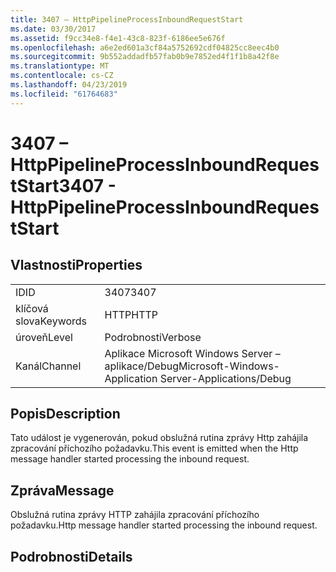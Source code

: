 ```yaml
---
title: 3407 – HttpPipelineProcessInboundRequestStart
ms.date: 03/30/2017
ms.assetid: f9cc34e8-f4e1-43c8-823f-6186ee5e676f
ms.openlocfilehash: a6e2ed601a3cf84a5752692cdf04825cc8eec4b0
ms.sourcegitcommit: 9b552addadfb57fab0b9e7852ed4f1f1b8a42f8e
ms.translationtype: MT
ms.contentlocale: cs-CZ
ms.lasthandoff: 04/23/2019
ms.locfileid: "61764683"
---
```

# <a name="3407---httppipelineprocessinboundrequeststart"></a><span data-ttu-id="fa0a0-102">3407 – HttpPipelineProcessInboundRequestStart</span><span class="sxs-lookup"><span data-stu-id="fa0a0-102">3407 - HttpPipelineProcessInboundRequestStart</span></span>
## <a name="properties"></a><span data-ttu-id="fa0a0-103">Vlastnosti</span><span class="sxs-lookup"><span data-stu-id="fa0a0-103">Properties</span></span>  
  
|||  
|-|-|  
|<span data-ttu-id="fa0a0-104">ID</span><span class="sxs-lookup"><span data-stu-id="fa0a0-104">ID</span></span>|<span data-ttu-id="fa0a0-105">3407</span><span class="sxs-lookup"><span data-stu-id="fa0a0-105">3407</span></span>|  
|<span data-ttu-id="fa0a0-106">klíčová slova</span><span class="sxs-lookup"><span data-stu-id="fa0a0-106">Keywords</span></span>|<span data-ttu-id="fa0a0-107">HTTP</span><span class="sxs-lookup"><span data-stu-id="fa0a0-107">HTTP</span></span>|  
|<span data-ttu-id="fa0a0-108">úroveň</span><span class="sxs-lookup"><span data-stu-id="fa0a0-108">Level</span></span>|<span data-ttu-id="fa0a0-109">Podrobnosti</span><span class="sxs-lookup"><span data-stu-id="fa0a0-109">Verbose</span></span>|  
|<span data-ttu-id="fa0a0-110">Kanál</span><span class="sxs-lookup"><span data-stu-id="fa0a0-110">Channel</span></span>|<span data-ttu-id="fa0a0-111">Aplikace Microsoft Windows Server – aplikace/Debug</span><span class="sxs-lookup"><span data-stu-id="fa0a0-111">Microsoft-Windows-Application Server-Applications/Debug</span></span>|  
  
## <a name="description"></a><span data-ttu-id="fa0a0-112">Popis</span><span class="sxs-lookup"><span data-stu-id="fa0a0-112">Description</span></span>  
 <span data-ttu-id="fa0a0-113">Tato událost je vygenerován, pokud obslužná rutina zprávy Http zahájila zpracování příchozího požadavku.</span><span class="sxs-lookup"><span data-stu-id="fa0a0-113">This event is emitted when the Http message handler started processing the inbound request.</span></span>  
  
## <a name="message"></a><span data-ttu-id="fa0a0-114">Zpráva</span><span class="sxs-lookup"><span data-stu-id="fa0a0-114">Message</span></span>  
 <span data-ttu-id="fa0a0-115">Obslužná rutina zprávy HTTP zahájila zpracování příchozího požadavku.</span><span class="sxs-lookup"><span data-stu-id="fa0a0-115">Http message handler started processing the inbound request.</span></span>  
  
## <a name="details"></a><span data-ttu-id="fa0a0-116">Podrobnosti</span><span class="sxs-lookup"><span data-stu-id="fa0a0-116">Details</span></span>
